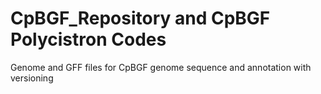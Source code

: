 # CpBGF_Repository and CpBGF Polycistron Codes
Genome and GFF files for CpBGF genome sequence and annotation with versioning
